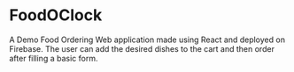# FoodOClock
A Demo Food Ordering Web application made using React and deployed on Firebase. 
The user can add the desired dishes to the cart and then order after filling a basic form.
